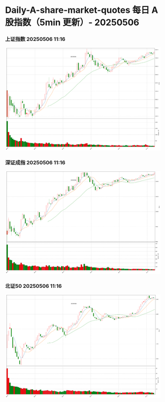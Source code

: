 
# Daily-A-share-market-quotes 每日 A 股指数（5min 更新）- 20250506

### 上证指数 20250506 11:16
![](./fig/2025/5/20250506-sh000001.png)

### 深证成指 20250506 11:16
![](./fig/2025/5/20250506-sz399001.png)

### 北证50 20250506 11:16
![](./fig/2025/5/20250506-bj899050.png)
